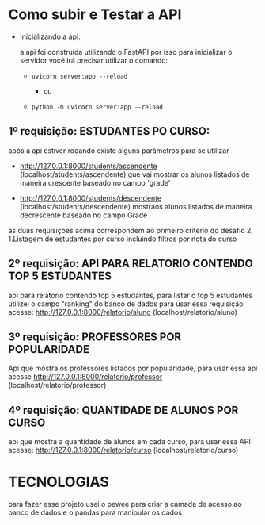 # Como subir e Testar a API

 * Inicializando a api:

    a api foi construída utilizando o FastAPI por isso para inicializar o servidor você irá precisar utilizar o comando:
   * ```
     uvicorn server:app --reload
     ```
     
     * ou

    * ```
      python -m uvicorn server:app --reload
      ```

 ## 1º requisição: ESTUDANTES PO CURSO:
   após a api estiver rodando existe alguns parâmetros para se utilizar
 * http://127.0.0.1:8000/students/ascendente (localhost/students/ascendente) que vai mostrar os alunos listados de maneira crescente baseado no campo 'grade'

 * http://127.0.0.1:8000/students/descendente (localhost/students/descendente) mostraos alunos listados de maneira decrescente baseado no campo Grade

 as duas requisições acima correspondem ao primeiro critério do desafio 2, 1.Listagem de estudantes por curso incluindo filtros por nota do curso

## 2º requisição: API PARA RELATORIO CONTENDO TOP 5 ESTUDANTES 

api para relatorio contendo top 5 estudantes, para listar o top 5 estudantes utilizei o campo "ranking" do banco de dados 
para usar essa requisição acesse: http://127.0.0.1:8000/relatorio/aluno  (localhost/relatorio/aluno)

## 3º requisição: PROFESSORES POR POPULARIDADE
Api que mostra os professores listados por popularidade, para usar essa api acesse http://127.0.0.1:8000/relatorio/professor  (localhost/relatorio/professor)

## 4º requisição: QUANTIDADE DE ALUNOS POR CURSO
api que mostra a quantidade de alunos em cada curso, para usar essa API acesse: http://127.0.0.1:8000/relatorio/curso (localhost/relatorio/curso)

# TECNOLOGIAS

para fazer esse projeto usei o pewee para criar a camada de acesso ao banco de dados e o pandas para manipular os dados
